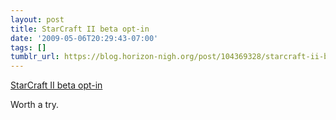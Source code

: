 ```yaml
---
layout: post
title: StarCraft II beta opt-in
date: '2009-05-06T20:29:43-07:00'
tags: []
tumblr_url: https://blog.horizon-nigh.org/post/104369328/starcraft-ii-beta-opt-in
---
```

[StarCraft II beta opt-in](http://starcraft2.com/beta-faq.xml)  

Worth a try.

